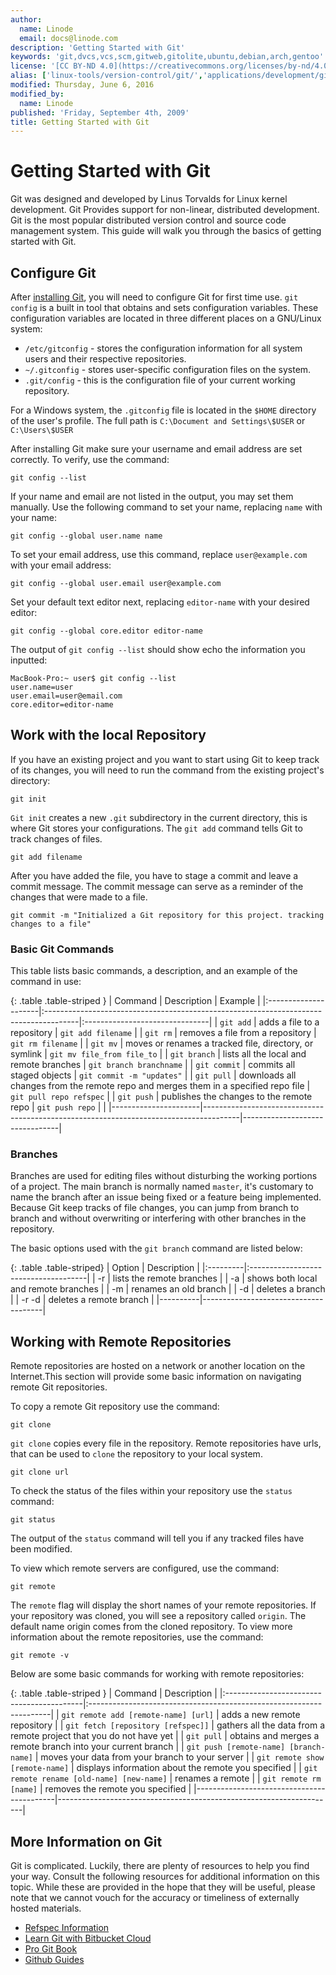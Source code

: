 ```yaml
---
author:
  name: Linode
  email: docs@linode.com
description: 'Getting Started with Git'
keywords: 'git,dvcs,vcs,scm,gitweb,gitolite,ubuntu,debian,arch,gentoo'
license: '[CC BY-ND 4.0](https://creativecommons.org/licenses/by-nd/4.0)'
alias: ['linux-tools/version-control/git/','applications/development/git-source-control-management/','development/version-control/git-source-control-management/']
modified: Thursday, June 6, 2016
modified_by:
  name: Linode
published: 'Friday, September 4th, 2009'
title: Getting Started with Git 
---
```


# Getting Started with Git


Git was designed and developed by Linus Torvalds for Linux kernel development. Git Provides support for non-linear, distributed development. Git is the most popular distributed version control and source code management system. This guide will walk you through the basics of getting started with Git.

## Configure Git

After [installing Git]('https://www.linode.com/docs/development/version-control/how-to-install-git-source-control-on-mac-and-windows), you will need to configure Git for first time use. `git config` is a built in tool that obtains and sets configuration variables. These configuration variables are located in three different places on a GNU/Linux system:

-   `/etc/gitconfig` - stores the configuration information for all system users and their respective repositories.
-   `~/.gitconfig` - stores user-specific configuration files on the system.
-   `.git/config` - this is the configuration file of your current working repository.

For a Windows system, the `.gitconfig` file is located in the `$HOME` directory of the user's profile. The full path is `C:\Document and Settings\$USER` or `C:\Users\$USER`

After installing Git make sure your username and email address are set correctly. To verify, use the command:

    git config --list

If your name and email are not listed in the output, you may set them manually. Use the following command to set your name, replacing `name` with your name:

    git config --global user.name name

To set your email address, use this command, replace `user@example.com` with your email address:

    git config --global user.email user@example.com

Set your default text editor next, replacing `editor-name` with your desired editor:

    git config --global core.editor editor-name

The output of `git config --list` should show echo the information you inputted:

    MacBook-Pro:~ user$ git config --list
    user.name=user
    user.email=user@email.com
    core.editor=editor-name

## Work with the local Repository

If you have an existing project and you want to start using Git to keep track of its changes, you will need to run the command from the existing project's directory:

    git init

`Git init` creates a new `.git` subdirectory in the current directory, this is where Git stores your configurations. The `git add` command tells Git to track changes of files. 

    git add filename

After you have added the file, you have to stage a commit and leave a commit message. The commit message can serve as a reminder of the changes that were made to a file. 

    git commit -m "Initialized a Git repository for this project. tracking changes to a file" 



### Basic Git Commands

This table lists basic commands, a description, and an example of the command in use: 

{: .table .table-striped }
| Command              | Description                                                                           | Example                        |
|:---------------------|:--------------------------------------------------------------------------------------|:-------------------------------|
| `git add`            | adds a file to a repository                                                           | `git add filename`           |
| `git rm`             | removes a file from a repository                                                      | `git rm filename`            |
| `git mv`             | moves or renames a tracked file, directory, or symlink                                | `git mv file_from file_to` |
| `git branch`         | lists all the local and remote branches                                               | `git branch branchname`     |
| `git commit`         | commits all staged objects                                                            | `git commit -m "updates"`     |
| `git pull`           | downloads all changes from the remote repo and merges them in a specified repo file   | `git pull repo refspec`    |
| `git push`           | publishes the changes to the remote repo                                              | `git push repo`              |
|
|----------------------|---------------------------------------------------------------------------------------|--------------------------------|

### Branches

Branches are used for editing files without disturbing the working portions of a project. The main branch is normally named `master`, it's customary to name the branch after an issue being fixed or a feature being implemented. Because Git keep tracks of file changes, you can jump from branch to branch and without overwriting or interfering with other branches in the repository.


The basic options used with the `git branch` command are listed below:

{: .table .table-striped}
| Option   | Description                          |
|:---------|:-------------------------------------|
| -r       | lists the remote branches            |
| -a       | shows both local and remote branches |
| -m       | renames an old branch                |
| -d       | deletes a branch                     |
| -r -d    | deletes a remote branch              |
|----------|--------------------------------------|


## Working with Remote Repositories

Remote repositories are hosted on a network or another location on the Internet.This section will provide some basic information on navigating remote Git repositories.


To copy a remote Git repository use the command:

    git clone

`git clone` copies every file in the repository. Remote repositories have urls, that can be used to `clone` the repository to your local system. 

    git clone url

To check the status of the files within your repository use the `status` command:

    git status

The output of the `status` command will tell you if any tracked files have been modified.

To view which remote servers are configured, use the command:

    git remote

The `remote` flag will display the short names of your remote repositories. If your repository was cloned, you will see a repository called `origin`. The default name origin comes from the cloned repository. To view more information about the remote repositories, use the command:

    git remote -v

Below are some basic commands for working with remote repositories:

{: .table .table-striped }
| Command                                   | Description                                                         |
|:------------------------------------------|:--------------------------------------------------------------------|
| `git remote add [remote-name] [url]`      | adds a new remote repository                                        |
| `git fetch [repository [refspec]]`        | gathers all the data from a remote project that you do not have yet |
| `git pull`                                | obtains and merges a remote branch into your current branch         |
| `git push [remote-name] [branch-name]`    | moves your data from your branch to your server                     |
| `git remote show [remote-name]`           | displays information about the remote you specified                 |
| `git remote rename [old-name] [new-name]` | renames a remote                                                    |
| `git remote rm [name]`                    | removes the remote you specified                                    |
|-------------------------------------------|---------------------------------------------------------------------|





## More Information on Git

Git is complicated. Luckily, there are plenty of resources to help you find your way. 
Consult the following resources for additional information on this topic. While these are provided in the hope that they will be useful, please note that we cannot vouch for the accuracy or timeliness of externally hosted materials.


- [Refspec Information](http://git-scm.com/book/ch9-5.html)
- [Learn Git with Bitbucket Cloud](https://www.atlassian.com/git/tutorials/learn-git-with-bitbucket-cloud)
- [Pro Git Book](https://git-scm.com/book/en/v2)
- [Github Guides](https://guides.github.com/)

